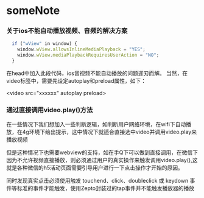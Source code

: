 # someNote

### 关于ios不能自动播放视频、音频的解决方案

```javascript
  if ("wView" in window) {
    window.wView.allowsInlineMediaPlayback = "YES";
    window.wView.mediaPlaybackRequiresUserAction = "NO";
  }
```

在head中加入此段代码，ios音视频不能自动播放的问题迎刃而解。
当然，在video标签中，需要先设定autoplay和preload属性，如下：


<video src="xxxxxx" autoplay preload></video>

### 通过直接调用video.play()方法
在一些情况下我们想加入一些判断逻辑，如判断用户网络环境，在wifi下自动播放，在4g环境下给出提示，这中情况下就适合直接选中video并调用video.play来播放视频

但是这种情况下也需要webview的支持，如在手Q下可以做到直接调用，在微信下因为不允许视频直接播放，则必须通过用户的真实操作来触发调用video.play(),这就是各种微信的h5活动页面需要引导用户进行一下点击操作才开始的原因。

同时发现真实点击必须使用触发 touchend、click、doubleclick 或 keydown 事件等标准的事件才能触发，使用Zepto封装过的tap事件并不能触发播放器的播放

